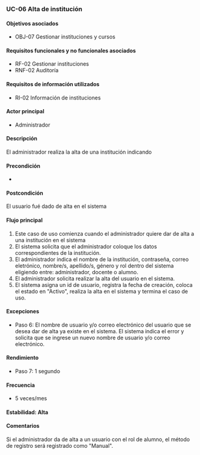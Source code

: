 ### UC-06 Alta de institución

#### Objetivos asociados

- OBJ-07 Gestionar instituciones y cursos

#### Requisitos funcionales y no funcionales asociados

- RF-02 Gestionar instituciones
- RNF-02 Auditoría

#### Requisitos de información utilizados

- RI-02 Información de instituciones

#### Actor principal

- Administrador

#### Descripción

El administrador realiza la alta de una institución indicando 

#### Precondición

- 

#### Postcondición

El usuario fué dado de alta en el sistema

#### Flujo principal

1. Este caso de uso comienza cuando el administrador quiere dar de alta a una institución en el sistema
2. El sistema solicita que el administrador coloque los datos correspondientes de la institución.
3. El administrador indica el nombre de la institución, contraseña, correo eletrónico, nombre/s, apellido/s, género y rol dentro del sistema eligiendo entre: administrador, docente o alumno.
4. El administrador solicita realizar la alta del usuario en el sistema.
5. El sistema asigna un id de usuario, registra la fecha de creación, coloca el estado en "Activo", realiza la alta en el sistema y termina el caso de uso.

#### Excepciones

- Paso 6: El nombre de usuario y/o correo electrónico del usuario que se desea dar de alta ya existe en el sistema. El sistema indica el error y solicita que se ingrese un nuevo nombre de usuario y/o correo electrónico.

#### Rendimiento

- Paso 7: 1 segundo

#### Frecuencia

- 5 veces/mes

#### Estabilidad: Alta

#### Comentarios
Si el administrador da de alta a un usuario con el rol de alumno, el método de registro será registrado como "Manual".
